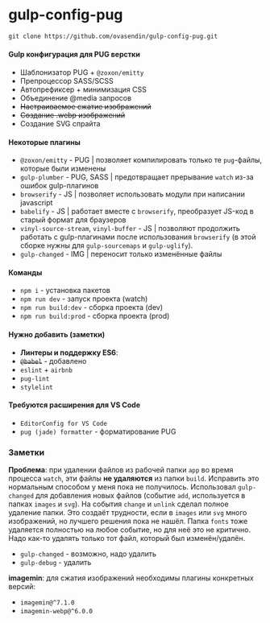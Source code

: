# gulp-config-pug

```html
git clone https://github.com/ovasendin/gulp-config-pug.git
```

#### Gulp конфигурация для PUG верстки

- Шаблонизатор PUG + `@zoxon/emitty`
- Препроцессор SASS/SCSS
- Автопрефиксер + минимизация CSS
- Объединение @media запросов
- ~~Настраиваемое сжатие изображений~~
- ~~Создание .webp изображений~~
- Создание SVG спрайта

#### Некоторые плагины

- `@zoxon/emitty` - PUG | позволяет компилировать только те `pug`-файлы, которые были изменены
- `gulp-plumber` - PUG, SASS | предотвращает прерывание `watch` из-за ошибок gulp-плагинов
- `browserify` - JS | позволяет использовать модули при написании javascript
- `babelify` - JS | работает вместе с `browserify`, преобразует JS-код в старый формат для браузеров
- `vinyl-source-stream`, `vinyl-buffer` - JS | позволяют продолжить работать с gulp-плагинами после использования `browserify` (в этой сборке нужны для `gulp-sourcemaps` и `gulp-uglify`).
- `gulp-changed` - IMG | переносит только изменённые файлы

#### Команды

- `npm i` - установка пакетов
- `npm run dev` - запуск проекта (watch)
- `npm run build:dev` - сборка проекта (dev)
- `npm run build:prod` - сборка проекта (prod)

#### Нужно добавить (заметки)

- **Линтеры и поддержку ES6**:
- ~~`@babel`~~ - добавлено
- `eslint` + `airbnb`
- `pug-lint`
- `stylelint`

#### Требуются расширения для VS Code

- `EditorConfig for VS Code`
- `pug (jade) formatter` - форматирование PUG

### Заметки

**Проблема**: при удалении файлов из рабочей папки `app` во время процесса `watch`, эти файлы **не удаляются** из папки `build`. Исправить это нормальным способом у меня пока не получилось. Использовал `gulp-changed` для добавления новых файлов (событие `add`, используется в папках `images` и `svg`). На события `change` и `unlink` сделал полное удаление папки. Это создаёт трудности, если в `images` или `svg` много изображений, но лучшего решения пока не нашёл. Папка `fonts` тоже удаляется полностью на любое событие, но для неё это не критично. Надо как-то удалять только тот файл, который был изменён/удалён.

- `gulp-changed` - возможно, надо удалить
- `gulp-debug` - удалить

**imagemin**: для сжатия изображений необходимы плагины конкретных версий:

- `imagemin@^7.1.0`
- `imagemin-webp@^6.0.0`
